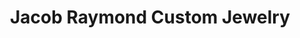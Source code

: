 ---
title: "Jacob Raymond Custom Jewelry"
url: /greensboro/jacob-raymond-custom-jewelry/
shop: Schmuck
---